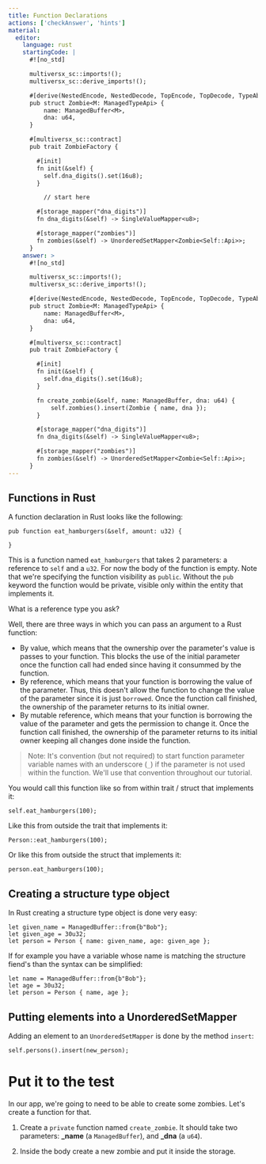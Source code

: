 ```yaml
---
title: Function Declarations
actions: ['checkAnswer', 'hints']
material:
  editor:
    language: rust
    startingCode: |
      #![no_std]

      multiversx_sc::imports!();
      multiversx_sc::derive_imports!();

      #[derive(NestedEncode, NestedDecode, TopEncode, TopDecode, TypeAbi)]
      pub struct Zombie<M: ManagedTypeApi> {
          name: ManagedBuffer<M>,
          dna: u64,
      }

      #[multiversx_sc::contract]
      pub trait ZombieFactory {

        #[init]
        fn init(&self) {
          self.dna_digits().set(16u8);
        }

          // start here

        #[storage_mapper("dna_digits")]
        fn dna_digits(&self) -> SingleValueMapper<u8>;

        #[storage_mapper("zombies")]
        fn zombies(&self) -> UnorderedSetMapper<Zombie<Self::Api>>;
      }
    answer: >
      #![no_std]

      multiversx_sc::imports!();
      multiversx_sc::derive_imports!();

      #[derive(NestedEncode, NestedDecode, TopEncode, TopDecode, TypeAbi)]
      pub struct Zombie<M: ManagedTypeApi> {
          name: ManagedBuffer<M>,
          dna: u64,
      }

      #[multiversx_sc::contract]
      pub trait ZombieFactory {

        #[init]
        fn init(&self) {
          self.dna_digits().set(16u8);
        }

        fn create_zombie(&self, name: ManagedBuffer, dna: u64) {
            self.zombies().insert(Zombie { name, dna });
        }

        #[storage_mapper("dna_digits")]
        fn dna_digits(&self) -> SingleValueMapper<u8>;

        #[storage_mapper("zombies")]
        fn zombies(&self) -> UnorderedSetMapper<Zombie<Self::Api>>;
      }
---
```


## Functions in Rust

A function declaration in Rust looks like the following:

```
pub function eat_hamburgers(&self, amount: u32) {

}
```

This is a function named `eat_hamburgers` that takes 2 parameters: a reference to `self` and a `u32`. For now the body of the function is empty. Note that we're specifying the function visibility as `public`. Without the `pub` keyword the function would be private, visible only within the entity that implements it.

What is a reference type you ask?

Well, there are three ways in which you can pass an argument to a Rust function:

 * By value, which means that the ownership over the parameter's value is passes to your function. This blocks the use of the initial parameter once the function call had ended since having it consummed by the function.
 * By reference, which means that your function is borrowing the value of the parameter. Thus, this doesn't allow the function to change the value of the parameter since it is just `borrowed`. Once the function call finished, the ownership of the parameter returns to its initial owner.
 * By mutable reference, which means that your function is borrowing the value of the parameter and gets the permission to change it. Once the function call finished, the ownership of the parameter returns to its initial owner keeping all changes done inside the function.


> Note: It's convention (but not required) to start function parameter variable names with an underscore (`_`) if the parameter is not used within the function. We'll use that convention throughout our tutorial.

You would call this function like so from within trait / struct that implements it:

```
self.eat_hamburgers(100);
```

Like this from outside the trait that implements it:

```
Person::eat_hamburgers(100);
```

Or like this from outside the struct that implements it:

```
person.eat_hamburgers(100);
```

## Creating a structure type object

In Rust creating a structure type object is done very easy:

```
let given_name = ManagedBuffer::from{b"Bob"};
let given_age = 30u32;
let person = Person { name: given_name, age: given_age };
```

If for example you have a variable whose name is matching the structure fiend's than the syntax can be simplified:


```
let name = ManagedBuffer::from{b"Bob"};
let age = 30u32;
let person = Person { name, age };
```
## Putting elements into a UnorderedSetMapper

Adding an element to an `UnorderedSetMapper` is done by the method `insert`:


```
self.persons().insert(new_person);
```

# Put it to the test

In our app, we're going to need to be able to create some zombies. Let's create a function for that.

1. Create a `private` function named `create_zombie`. It should take two parameters: **\_name** (a `ManagedBuffer`), and **\_dna** (a `u64`).

2. Inside the body create a new zombie and put it inside the storage.
